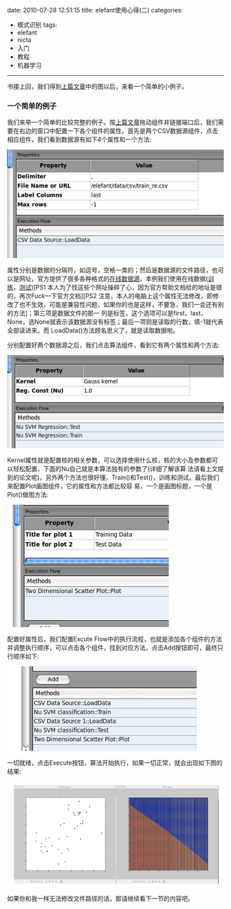 date: 2010-07-28 12:51:15
title: elefant使用心得(二)
categories:
- 模式识别
tags:
- elefant
- nicta
- 入门
- 教程
- 机器学习
---

书接上回，我们得到[上篇文章](http://pinkyjie.com/2010/07/28/elefant使用心得一/)中的图以后，来看一个简单的小例子。

<!--more-->

### 一个简单的例子

我们来举一个简单的比较完整的例子。按[上篇文章](http://pinkyjie.com/2010/07/28/elefant使用心得一/)拖动组件并链接端口后，我们需要在右边的窗口中配置一下各个组件的属性，首先是两个CSV数据源组件，点击相应组件，我们看到数据源有如下4个属性和一个方法:


![](/assets/images/elefant-introduction2-1.png)


属性分别是数据的分隔符，如逗号，空格一类的；然后是数据源的文件路径，也可以是网址，官方提供了很多各种格式的[在线数据源](http://elefant-svn.developer.nicta.com.au/elefant/data/)，本例我们使用在线数据([训练](http://elefant-svn.developer.nicta.com.au/elefant/data/csv/train_cl.csv)，[测试](http://elefant-svn.developer.nicta.com.au/elefant/data/csv/test_mu.csv))\[PS1  本人为了找这些个网址操碎了心，因为官方帮助文档给的地址是错的，再次Fuck一下官方文档\]\[PS2  注意，本人的电脑上这个属性无法修改，即修改了也不生效，可能是兼容性问题，如果你的也是这样，不要急，我们一会还有别的方法\]；第三项是数据文件的那一 列是标签，这个选项可以是first，last，None，选None就表示该数据源没有标签；最后一项则是读取的行数，填-1就代表全部读进来。而 LoadData()方法顾名思义了，就是读取数据啦。

分别配置好两个数据源之后，我们点击算法组件，看到它有两个属性和两个方法:


![](/assets/images/elefant-introduction2-2.png)


Kernel属性就是配置核的相关参数，可以选择使用什么核，核的大小及参数都可以轻松配置，下面的Nu自己就是本算法独有的参数了(详细了解该算 法请看上文提到的论文呢)，另外两个方法也很好懂，Train()和Test()，训练和测试。最后我们来配置Plot画图组件，它的属性和方法都比较容 易，一个是画图标题，一个是Plot()做图方法:

![](/assets/images/elefant-introduction2-3.png)

配置好属性后，我们配置Excute Flow中的执行流程，也就是添加各个组件的方法并调整执行顺序，可以点击各个组件，找到对应方法，点击Add按钮即可，最终只行顺序如下:

![](/assets/images/elefant-introduction2-4.png)

一切就绪，点击Execute按钮，算法开始执行，如果一切正常，就会出现如下图的结果:


![](/assets/images/elefant-introduction2-5.png)


如果你和我一样无法修改文件路径的话，那请继续看下一节的内容吧。
